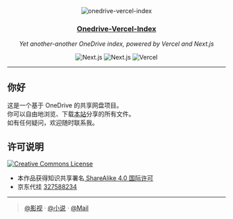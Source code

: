 <div align="center">
  <img src="https://gitee.com/vicar5235/img/raw/master/image/202202121229538.png" alt="onedrive-vercel-index" />
  <h3><a href="/">Onedrive-Vercel-Index</a></h3>
  <p><em>Yet another-another OneDrive index, powered by Vercel and Next.js</em></p>

  <img style="display: inline-block;" src="https://img.shields.io/badge/OneDrive-2C68C3?style=flat&logo=microsoft-onedrive&logoColor=white" alt="Next.js" />
  <img style="display: inline-block;" src="https://img.shields.io/badge/Next.js-black?style=flat&logo=next.js&logoColor=white" alt="Next.js" />
  <img style="display: inline-block;" src="https://img.shields.io/badge/Vercel-black?style=flat&logo=Vercel&logoColor=white" alt="Vercel" />

</div>

---

## 你好

这是一个基于 OneDrive 的共享网盘项目。
<br>
你可以自由地浏览、下载[本站](https://www.yiyun.ml)分享的所有文件。
<br>
如有任何疑问，欢迎随时联系我。



## 许可说明

<a rel="license" href="http://creativecommons.org/licenses/by-sa/4.0/"><img alt="Creative Commons License" style="border-width:0" src="https://i.creativecommons.org/l/by-sa/4.0/88x31.png" /></a>

- 本作品获得知识共享署名[ ShareAlike 4.0 国际许可](http://creativecommons.org/licenses/by-sa/4.0/)
- 京东代挂 [327588234](https://jq.qq.com/?_wv=1027&k=61NSLU8V)

---

> [@影视](https://www.yiyun.ml) · [@小说](https://www.freeysb.ml) · [@Mail](mailto:1@zxji.top) 
>
